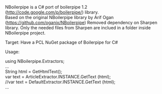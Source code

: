
NBoilerpipe is a C# port of boilerpipe 1.2 (http://code.google.com/p/boilerpipe/) library.  
Based on the original NBoilerpipe library by Arif Ogan (https://github.com/oganix/NBoilerpipe)
Removed dependency on Sharpen library. Only the needed files from Sharpen are inclued in a folder inside NBoilerpipe project.

Target: Have a PCL NuGet package of Boilerpipe for C#

Usage:

using NBoilerpipe.Extractors;  
...  
String html = GetHtmlText();  
var text = ArticleExtractor.INSTANCE.GetText (html);  
//var text = DefaultExtractor.INSTANCE.GetText (html);   
...